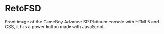 # RetoFSD
Front image of the GameBoy Advance SP Platinum console with HTML5 and CSS, it has a power button made with JavaScript.
